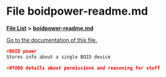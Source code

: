 
# File boidpower-readme.md

[**File List**](files.md) **>** [**boidpower-readme.md**](boidpower-readme_8md.md)

[Go to the documentation of this file.](boidpower-readme_8md.md) 


````cpp
#BOID power
Stores info about a single BOID device

##TODO details about permissions and reasoning for stuff
````

